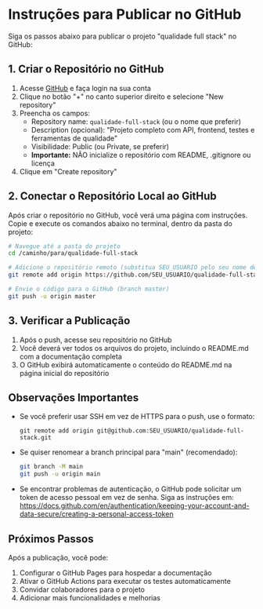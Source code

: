# Instruções para Publicar no GitHub

Siga os passos abaixo para publicar o projeto "qualidade full stack" no GitHub:

## 1. Criar o Repositório no GitHub

1. Acesse [GitHub](https://github.com/) e faça login na sua conta
2. Clique no botão "+" no canto superior direito e selecione "New repository"
3. Preencha os campos:
   - Repository name: `qualidade-full-stack` (ou o nome que preferir)
   - Description (opcional): "Projeto completo com API, frontend, testes e ferramentas de qualidade"
   - Visibilidade: Public (ou Private, se preferir)
   - **Importante:** NÃO inicialize o repositório com README, .gitignore ou licença
4. Clique em "Create repository"

## 2. Conectar o Repositório Local ao GitHub

Após criar o repositório no GitHub, você verá uma página com instruções. Copie e execute os comandos abaixo no terminal, dentro da pasta do projeto:

```bash
# Navegue até a pasta do projeto
cd /caminho/para/qualidade-full-stack

# Adicione o repositório remoto (substitua SEU_USUARIO pelo seu nome de usuário do GitHub)
git remote add origin https://github.com/SEU_USUARIO/qualidade-full-stack.git

# Envie o código para o GitHub (branch master)
git push -u origin master
```

## 3. Verificar a Publicação

1. Após o push, acesse seu repositório no GitHub
2. Você deverá ver todos os arquivos do projeto, incluindo o README.md com a documentação completa
3. O GitHub exibirá automaticamente o conteúdo do README.md na página inicial do repositório

## Observações Importantes

- Se você preferir usar SSH em vez de HTTPS para o push, use o formato:
  ```
  git remote add origin git@github.com:SEU_USUARIO/qualidade-full-stack.git
  ```

- Se quiser renomear a branch principal para "main" (recomendado):
  ```bash
  git branch -M main
  git push -u origin main
  ```

- Se encontrar problemas de autenticação, o GitHub pode solicitar um token de acesso pessoal em vez de senha. Siga as instruções em: https://docs.github.com/en/authentication/keeping-your-account-and-data-secure/creating-a-personal-access-token

## Próximos Passos

Após a publicação, você pode:

1. Configurar o GitHub Pages para hospedar a documentação
2. Ativar o GitHub Actions para executar os testes automaticamente
3. Convidar colaboradores para o projeto
4. Adicionar mais funcionalidades e melhorias
